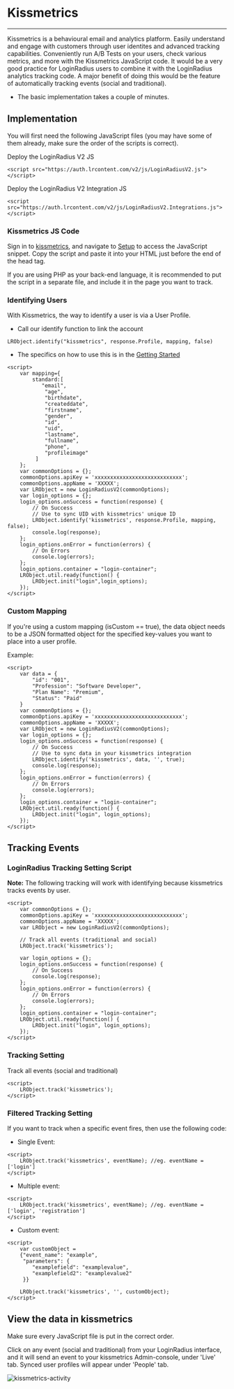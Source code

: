 # Kissmetrics

---

Kissmetrics is a behavioural email and analytics platform. Easily understand and engage with customers through user identites and advanced tracking capabilities. Conveniently run A/B Tests on your users, check various metrics, and more with the Kissmetrics JavaScript code. It would be a very good practice for LoginRadius users to combine it with the LoginRadius analytics tracking code. A major benefit of doing this would be the feature of automatically tracking events (social and traditional).

- The basic implementation takes a couple of minutes.

## Implementation

You will first need the following JavaScript files (you may have some of them already, make sure the order of the scripts is correct).

Deploy the LoginRadius V2 JS

```
<script src="https://auth.lrcontent.com/v2/js/LoginRadiusV2.js"></script>
```

Deploy the LoginRadius V2 Integration JS

```
<script src="https://auth.lrcontent.com/v2/js/LoginRadiusV2.Integrations.js"></script>
```

### Kissmetrics JS Code

Sign in to [kissmetrics](https://signin.kissmetrics.com/signin), and navigate to [Setup](https://app.kissmetrics.com/setup) to access the JavaScript snippet. Copy the script and paste it into your HTML just before the end of the head tag.

If you are using PHP as your back-end language, it is recommended to put the script in a separate file, and include it in the page you want to track.

### Identifying Users

With Kissmetrics, the way to identify a user is via a User Profile.

- Call our identify function to link the account

`LRObject.identify("kissmetrics", response.Profile, mapping, false)`

- The specifics on how to use this is in the [Getting Started](https://www.loginradius.com/docs/api/v2/integrations/getting-started)

```
<script>
    var mapping={
        standard:[
		   "email",
	        "age",
	        "birthdate",
	        "createddate",
	        "firstname",
	        "gender",
	        "id",
	        "uid",
	        "lastname",
	        "fullname",
	        "phone",
	        "profileimage"
		 ]
	};
    var commonOptions = {};
    commonOptions.apiKey = 'xxxxxxxxxxxxxxxxxxxxxxxxxxxx';
    commonOptions.appName = 'XXXXX';
    var LRObject = new LoginRadiusV2(commonOptions);
    var login_options = {};
    login_options.onSuccess = function(response) {
    	// On Success
    	// Use to sync UID with kissmetrics' unique ID
    	LRObject.identify('kissmetrics', response.Profile, mapping, false);
    	console.log(response);
    };
    login_options.onError = function(errors) {
    	// On Errors
    	console.log(errors);
    };
    login_options.container = "login-container";
    LRObject.util.ready(function() {
    	LRObject.init("login",login_options);
    });
</script>
```

### Custom Mapping

If you're using a custom mapping (isCustom == true), the data object needs to be a JSON formatted object for the specified key-values you want to place into a user profile.

Example:

```
<script>
    var data = {
    	"id": "001",
        "Profession": "Software Developer",
        "Plan Name": "Premium",
        "Status": "Paid"
    }
    var commonOptions = {};
    commonOptions.apiKey = 'xxxxxxxxxxxxxxxxxxxxxxxxxxxx';
    commonOptions.appName = 'XXXXX';
    var LRObject = new LoginRadiusV2(commonOptions);
    var login_options = {};
    login_options.onSuccess = function(response) {
    	// On Success
    	// Use to sync data in your kissmetrics integration
    	LRObject.identify('kissmetrics', data, '', true);
    	console.log(response);
    };
    login_options.onError = function(errors) {
    	// On Errors
    	console.log(errors);
    };
    login_options.container = "login-container";
    LRObject.util.ready(function() {
    	LRObject.init("login", login_options);
    });
</script>
```

## Tracking Events

### LoginRadius Tracking Setting Script

**Note:** The following tracking will work with identifying because kissmetrics tracks events by user.

```
<script>
    var commonOptions = {};
    commonOptions.apiKey = 'xxxxxxxxxxxxxxxxxxxxxxxxxxxx';
    commonOptions.appName = 'XXXXX';
    var LRObject = new LoginRadiusV2(commonOptions);

    // Track all events (traditional and social)
    LRObject.track('kissmetrics');

    var login_options = {};
    login_options.onSuccess = function(response) {
    	// On Success
    	console.log(response);
    };
    login_options.onError = function(errors) {
    	// On Errors
    	console.log(errors);
    };
    login_options.container = "login-container";
    LRObject.util.ready(function() {
    	LRObject.init("login", login_options);
    });
</script>
```

### Tracking Setting

Track all events (social and traditional)

```
<script>
    LRObject.track('kissmetrics');
</script>
```

### Filtered Tracking Setting

If you want to track when a specific event fires, then use the following code:

- Single Event:

```
<script>
    LRObject.track('kissmetrics', eventName); //eg. eventName = ['login']
</script>
```

- Multiple event:

```
<script>
    LRObject.track('kissmetrics', eventName); //eg. eventName = ['login', 'registration']
</script>
```

- Custom event:

```
<script>
	var customObject =
	{"event_name": "example",
	 "parameters": {
	 	"examplefield": "examplevalue",
	 	"examplefield2": "examplevalue2"
	 }}

	LRObject.track('kissmetrics', '', customObject);
</script>
```

## View the data in kissmetrics

Make sure every JavaScript file is put in the correct order.

Click on any event (social and traditional) from your LoginRadius interface, and it will send an event to your kissmetrics Admin-console, under 'Live' tab. Synced user profiles will appear under 'People' tab.

![kissmetrics-activity](https://apidocs.lrcontent.com/images/Screen-Shot-2018-05-22-at-3-35-38-PM_238285b04a2270b5e95.81313284.png "kissmetrics")

